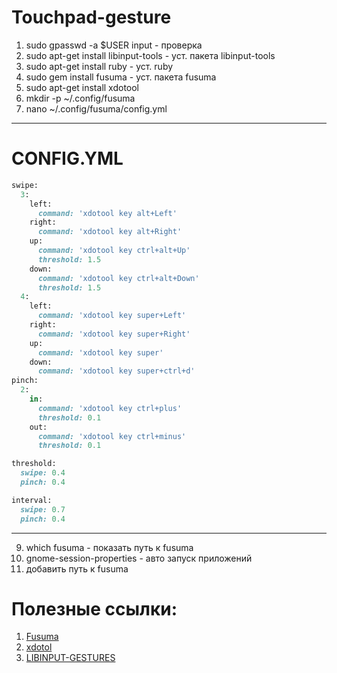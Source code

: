 # Touchpad-gesture

1. sudo gpasswd -a $USER input - проверка
2. sudo apt-get install libinput-tools - уст. пакета libinput-tools
3. sudo apt-get install ruby - уст. ruby
4. sudo gem install fusuma - уст. пакета fusuma
5. sudo apt-get install xdotool
6. mkdir -p ~/.config/fusuma   
7. nano ~/.config/fusuma/config.yml
-----------------------------------------------------------------------------------
# CONFIG.YML
```ruby
swipe:
  3:
    left:
      command: 'xdotool key alt+Left'
    right:
      command: 'xdotool key alt+Right'
    up:
      command: 'xdotool key ctrl+alt+Up'
      threshold: 1.5
    down:
      command: 'xdotool key ctrl+alt+Down'
      threshold: 1.5
  4:
    left:
      command: 'xdotool key super+Left'
    right:
      command: 'xdotool key super+Right'
    up:
      command: 'xdotool key super'
    down:
      command: 'xdotool key super+ctrl+d'
pinch:
  2:
    in:
      command: 'xdotool key ctrl+plus'
      threshold: 0.1
    out:
      command: 'xdotool key ctrl+minus'
      threshold: 0.1

threshold:
  swipe: 0.4
  pinch: 0.4

interval:
  swipe: 0.7
  pinch: 0.4
```
  -----------------------------------------------------------------------------

9. which fusuma - показать путь к fusuma
10. gnome-session-properties - авто запуск приложений
11. добавить путь к fusuma
  
# Полезные ссылки:
  1. [Fusuma](https://github.com/iberianpig/fusuma)
  2. [xdotol](https://github.com/jordansissel/xdotool/blob/master/xdotool.pod)
  3. [LIBINPUT-GESTURES](https://github.com/bulletmark/libinput-gestures)
